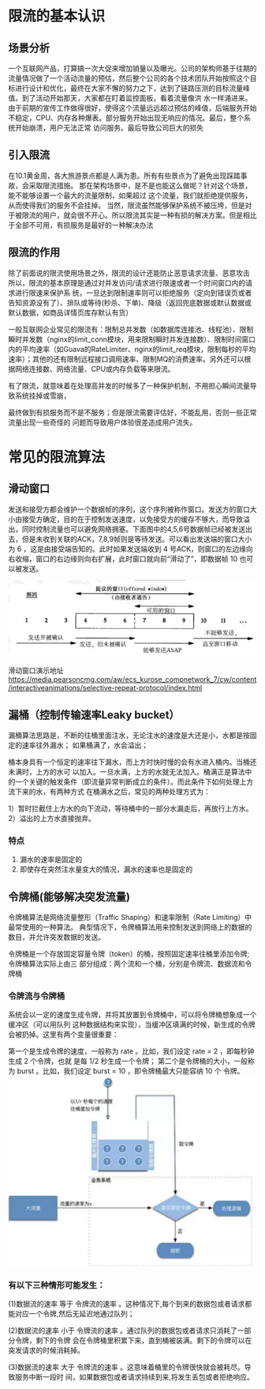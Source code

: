 # 限流的基本认识

## 场景分析

一个互联网产品，打算搞一次大促来增加销量以及曝光。公司的架构师基于往期的流量情况做了一个活动流量的预估，然后整个公司的各个技术团队开始按照这个目标进行设计和优化，最终在大家不懈的努力之下，达到了链路压测的目标流量峰值。到了活动开始那天，大家都在盯着监控面板，看着流量像洪
水一样涌进来。由于前期的宣传工作做得很好，使得这个流量远远超过预估的峰值，后端服务开始不稳定，CPU、内存各种爆表。部分服务开始出现无响应的情况。最后，整个系统开始崩溃，用户无法正常
访问服务。最后导致公司巨大的损失

## 引入限流

在10.1黄金周，各大旅游景点都是人满为患。所有有些景点为了避免出现踩踏事故，会采取限流措施。
那在架构场景中，是不是也能这么做呢？针对这个场景，能不能够设置一个最大的流量限制，如果超过
这个流量，我们就拒绝提供服务，从而使得我们的服务不会挂掉。
当然，限流虽然能够保护系统不被压垮，但是对于被限流的用户，就会很不开心。所以限流其实是一种有损的解决方案。但是相比于全部不可用，有损服务是最好的一种解决办法

## 限流的作用

除了前面说的限流使用场景之外，限流的设计还能防止恶意请求流量、恶意攻击
所以，限流的基本原理是通过对并发访问/请求进行限速或者一个时间窗口内的请求进行限速来保护系 统，一旦达到限制速率则可以拒绝服务（定向到错误页或者告知资源没有了）、排队或等待(秒杀、下单)、降级（返回兜底数据或默认数据或默认数据，如商品详情页库存默认有货）

一般互联网企业常见的限流有：限制总并发数（如数据库连接池、线程池）、限制瞬时并发数（nginx的limit_conn模块，用来限制瞬时并发连接数）、限制时间窗口内的平均速率（如Guava的RateLimiter、nginx的limit_req模块，限制每秒的平均速率）；其他的还有限制远程接口调用速率、限制MQ的消费速率。另外还可以根据网络连接数、网络流量、CPU或内存负载等来限流。

有了限流，就意味着在处理高并发的时候多了一种保护机制，不用担心瞬间流量导致系统挂掉或雪崩，

最终做到有损服务而不是不服务；但是限流需要评估好，不能乱用，否则一些正常流量出现一些奇怪的 问题而导致用户体验很差造成用户流失。

# 常见的限流算法


## 滑动窗口

发送和接受方都会维护一个数据帧的序列，这个序列被称作窗口。发送方的窗口大小由接受方确定，目的在于控制发送速度，以免接受方的缓存不够大，而导致溢出，同时控制流量也可以避免网络拥塞。下面图中的4,5,6号数据帧已经被发送出去，但是未收到关联的ACK，7,8,9帧则是等待发送。可以看出发送端的窗口大小为 6 ，这是由接受端告知的。此时如果发送端收到 4 号ACK，则窗口的左边缘向右收缩，窗口的右边缘则向右扩展，此时窗口就向前“滑动了”，即数据帧 10 也可以被发送。

![image.png](./assets/image.png)

滑动窗口演示地址
https://media.pearsoncmg.com/aw/ecs_kurose_compnetwork_7/cw/content/interactiveanimations/selective-repeat-protocol/index.html


## 漏桶（控制传输速率Leaky bucket）

漏桶算法思路是，不断的往桶里面注水，无论注水的速度是大还是小，水都是按固定的速率往外漏水； 如果桶满了，水会溢出；

桶本身具有一个恒定的速率往下漏水，而上方时快时慢的会有水进入桶内。当桶还未满时，上方的水可
以加入。一旦水满，上方的水就无法加入。桶满正是算法中的一个关键的触发条件（即流量异常判断成立的条件）。而此条件下如何处理上方流下来的水，有两种方式
在桶满水之后，常见的两种处理方式为：

1）暂时拦截住上方水的向下流动，等待桶中的一部分水漏走后，再放行上方水。
2）溢出的上方水直接抛弃。

### 特点

1. 漏水的速率是固定的
2. 即使存在突然注水量变大的情况，漏水的速率也是固定的

## 令牌桶(能够解决突发流量)

令牌桶算法是网络流量整形（Traffic Shaping）和速率限制（Rate Limiting）中最常使用的一种算法。
典型情况下，令牌桶算法用来控制发送到网络上的数据的数目，并允许突发数据的发送。

令牌桶是一个存放固定容量令牌（token）的桶，按照固定速率往桶里添加令牌; 令牌桶算法实际上由三
部分组成：两个流和一个桶，分别是令牌流、数据流和令牌桶

### 令牌流与令牌桶

系统会以一定的速度生成令牌，并将其放置到令牌桶中，可以将令牌桶想象成一个缓冲区（可以用队列
这种数据结构来实现），当缓冲区填满的时候，新生成的令牌会被扔掉。这里有两个变量很重要：

第一个是生成令牌的速度，一般称为 rate 。比如，我们设定 rate = 2 ，即每秒钟生成 2 个令牌，也就
是每 1/2 秒生成一个令牌；
第二个是令牌桶的大小，一般称为 burst 。比如，我们设定 burst = 10 ，即令牌桶最大只能容纳 10 个 令牌。
![image.png](./assets/1679830187042-image.png)


### 有以下三种情形可能发生：

(1)数据流的速率 等于 令牌流的速率 。这种情况下,每个到来的数据包或者请求都能对应一个令牌,然后无延迟地通过队列；

(2)数据流的速率 小于 令牌流的速率 。通过队列的数据包或者请求只消耗了一部分令牌，剩下的令牌 会在令牌桶里积累下来，直到桶被装满。剩下的令牌可以在突发请求的时候消耗掉。

(3)数据流的速率 大于 令牌流的速率 。这意味着桶里的令牌很快就会被耗尽。导致服务中断一段时 间，如果数据包或者请求持续到来,将发生丢包或者拒绝响应。


